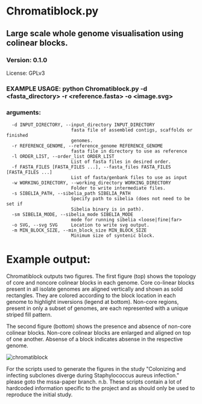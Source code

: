 # Chromatiblock.py

## Large scale whole genome visualisation using colinear blocks.

### Version: 0.1.0

License: GPLv3

### EXAMPLE USAGE: python Chromatiblock.py -d <fasta_directory> -r <reference.fasta> -o <image.svg>

### arguments:
```  -h, --help            show this help message and exit
  -d INPUT_DIRECTORY, --input_directory INPUT_DIRECTORY
                        fasta file of assembled contigs, scaffolds or finished
                        genomes.
  -r REFERENCE_GENOME, --reference_genome REFERENCE_GENOME
                        fasta file in directory to use as reference
  -l ORDER_LIST, --order_list ORDER_LIST
                        List of fasta files in desired order.
  -f FASTA_FILES [FASTA_FILES ...], --fasta_files FASTA_FILES [FASTA_FILES ...]
                        List of fasta/genbank files to use as input
  -w WORKING_DIRECTORY, --working_directory WORKING_DIRECTORY
                        Folder to write intermediate files.
  -s SIBELIA_PATH, --sibelia_path SIBELIA_PATH
                        Specify path to sibelia (does not need to be set if
                        Sibelia binary is in path).
  -sm SIBELIA_MODE, --sibelia_mode SIBELIA_MODE
                        mode for running sibelia <loose|fine|far>
  -o SVG, --svg SVG     Location to write svg output.
  -m MIN_BLOCK_SIZE, --min_block_size MIN_BLOCK_SIZE
                        Minimum size of syntenic block.
```
# Example output:

Chromatiblock outputs two figures. The first figure (top) shows the topology of core and noncore colinear blocks in each genome. Core co-linear blocks present in all isolate genomes are aligned vertically and shown as solid rectangles. They are colored according to the block location in each genome to highlight inversions (legend at bottom). Non-core regions, present in only a subset of genomes, are each represented with a unique striped fill pattern.

The second figure (bottom) shows the presence and absence of non-core colinear blocks. Non-core colinear blocks are enlarged and aligned on top of one another. Absense of a block indicates absense in the respective genome.

![chromatiblock](https://raw.githubusercontent.com/mjsull/chromatiblock/gh-pages/images/chromatiblock_main.gif)

For the scripts used to generate the figures in the study "Colonizing and infecting subclones diverge during Staphylococcus aureus infection." please goto the mssa-paper branch. n.b. These scripts contain a lot of hardcoded information specific to the project and as should only be used to reproduce the initial study.

